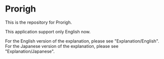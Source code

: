 # Prorigh
This is the repository for Prorigh.

This application support only English now.

For the English version of the explanation, please see "Explanation/English".
For the Japanese version of the explanation, please see "Explanation/Japanese".

